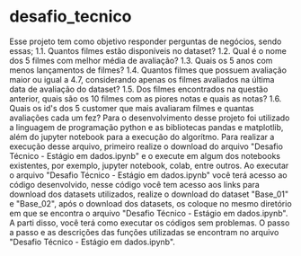 # desafio_tecnico
Esse projeto tem como objetivo responder perguntas de negócios, sendo essas; 1.1. Quantos filmes estão disponíveis no dataset? 1.2. Qual é o nome dos 5 filmes com melhor média de avaliação? 1.3. Quais os 5 anos com menos lançamentos de filmes? 1.4. Quantos filmes que possuem avaliação maior ou igual a 4.7, considerando apenas os filmes avaliados na última data de avaliação do dataset? 1.5. Dos filmes encontrados na questão anterior, quais são os 10 filmes com as piores notas e quais as notas? 1.6. Quais os id's dos 5 customer que mais avaliaram filmes e quantas avaliações cada um fez? Para o desenvolvimento desse projeto foi utilizado a linguagem de programação python e as bibliotecas pandas e matplotlib, além do jupyter notebook para a execução do algorítmo. Para realizar a execução desse arquivo, primeiro realize o download do arquivo "Desafio Técnico - Estágio em dados.ipynb" e o execute em algum dos notebooks existentes, por exemplo, jupyter notebook, colab, entre outros. Ao executar o arquivo "Desafio Técnico - Estágio em dados.ipynb" você terá acesso ao código desenvolvido, nesse código você tem acesso aos links para download dos datasets utilizados, realize o download do dataset "Base_01" e "Base_02", após o download dos datasets, os coloque no mesmo diretório em que se encontra o arquivo "Desafio Técnico - Estágio em dados.ipynb". A parti disso, você terá como executar os códigos sem problemas. O passo a passo e as descrições das funções utilizadas se encontram no arquivo "Desafio Técnico - Estágio em dados.ipynb".
